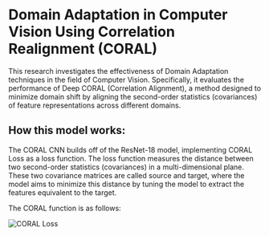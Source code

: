 # Domain Adaptation in Computer Vision Using Correlation Realignment (CORAL)

This research investigates the effectiveness of Domain Adaptation techniques in the field of Computer Vision. Specifically, it evaluates the performance of Deep CORAL (Correlation Alignment), a method designed to minimize domain shift by aligning the second-order statistics (covariances) of feature representations across different domains.


## How this model works:

The CORAL CNN builds off of the ResNet-18 model, implementing CORAL Loss as a loss function. The loss function measures the distance between two second-order statistics (covariances) in a multi-dimensional plane. These two covariance matrices are called source and target, where the model aims to minimize this distance by tuning the model to extract the features equivalent to the target.

The CORAL function is as follows:

![CORAL Loss](https://latex.codecogs.com/png.image?\dpi{120}L_{CORAL}=\frac{1}{4d^2}\left\|C_S-C_T\right\|_F^2)
